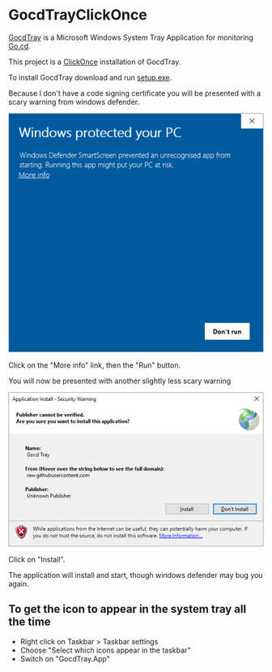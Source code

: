 # GocdTrayClickOnce

[GocdTray](https://github.com/matroberts/GocdTray) is a Microsoft Windows System Tray Application for monitoring [Go.cd](https://www.gocd.org/).

This project is a [ClickOnce](https://en.wikipedia.org/wiki/ClickOnce) installation of GocdTray.

To install GocdTray download and run [setup.exe](https://raw.githubusercontent.com/matroberts/GocdTrayClickOnce/master/setup.exe).

Because I don't have a code signing certificate you will be presented with a scary warning from windows defender.

![Windows Defender](Images/windows-defender.png?raw=true "Windows Defender")

Click on the "More info" link, then the "Run" button.

You will now be presented with another slightly less scary warning

![Application Install](Images/application-install.png?raw=true "Application Install")

Click on "Install".  

The application will install and start, though windows defender may bug you again.

## To get the icon to appear in the system tray all the time

- Right click on Taskbar > Taskbar settings
- Choose "Select which icons appear in the taskbar"
- Switch on "GocdTray.App"